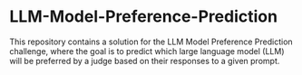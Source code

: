 # LLM-Model-Preference-Prediction
This repository contains a solution for the LLM Model Preference Prediction challenge, where the goal is to predict which large language model (LLM) will be preferred by a judge based on their responses to a given prompt.
